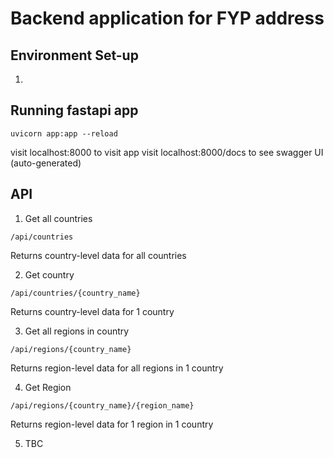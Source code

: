 # Backend application for FYP address

## Environment Set-up
1. 

## Running fastapi app 
```
uvicorn app:app --reload
```

visit localhost:8000 to visit app
visit localhost:8000/docs to see swagger UI (auto-generated)

## API

1. Get all countries
```
/api/countries
```
Returns country-level data for all countries 

2. Get country
```
/api/countries/{country_name}
```
Returns country-level data for 1 country

3. Get all regions in country
```
/api/regions/{country_name}
```
Returns region-level data for all regions in 1 country

4. Get Region
```
/api/regions/{country_name}/{region_name}
```
Returns region-level data for 1 region in 1 country

5. TBC